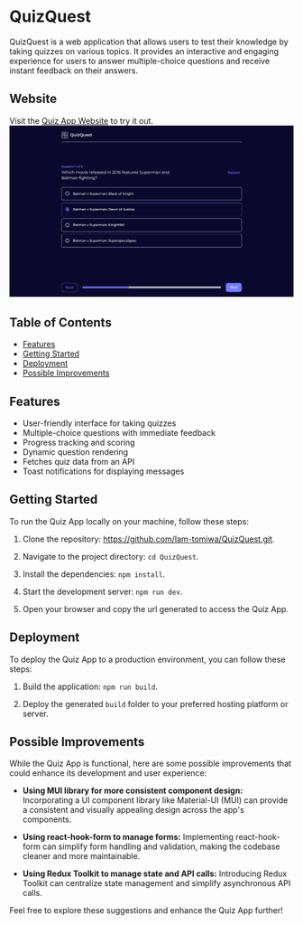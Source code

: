 # QuizQuest

QuizQuest is a web application that allows users to test their knowledge by taking quizzes on various topics. It provides an interactive and engaging experience for users to answer multiple-choice questions and receive instant feedback on their answers.

## Website

Visit the [Quiz App Website](https://quizquest.vercel.app/) to try it out.
![QuizQuest sample](/public/images/sample.png)

## Table of Contents

- [Features](#features)
- [Getting Started](#getting-started)
- [Deployment](#deployment)
- [Possible Improvements](#possible-improvements)

## Features

- User-friendly interface for taking quizzes
- Multiple-choice questions with immediate feedback
- Progress tracking and scoring
- Dynamic question rendering
- Fetches quiz data from an API
- Toast notifications for displaying messages

## Getting Started

To run the Quiz App locally on your machine, follow these steps:

1. Clone the repository: https://github.com/Iam-tomiwa/QuizQuest.git.

2. Navigate to the project directory: `cd QuizQuest`.

3. Install the dependencies: `npm install`.

4. Start the development server: `npm run dev`.

5. Open your browser and copy the url generated to access the Quiz App.

## Deployment

To deploy the Quiz App to a production environment, you can follow these steps:

1. Build the application: `npm run build`.

2. Deploy the generated `build` folder to your preferred hosting platform or server.

## Possible Improvements

While the Quiz App is functional, here are some possible improvements that could enhance its development and user experience:

- **Using MUI library for more consistent component design:** Incorporating a UI component library like Material-UI (MUI) can provide a consistent and visually appealing design across the app's components.

- **Using react-hook-form to manage forms:** Implementing react-hook-form can simplify form handling and validation, making the codebase cleaner and more maintainable.

- **Using Redux Toolkit to manage state and API calls:** Introducing Redux Toolkit can centralize state management and simplify asynchronous API calls.

Feel free to explore these suggestions and enhance the Quiz App further!
